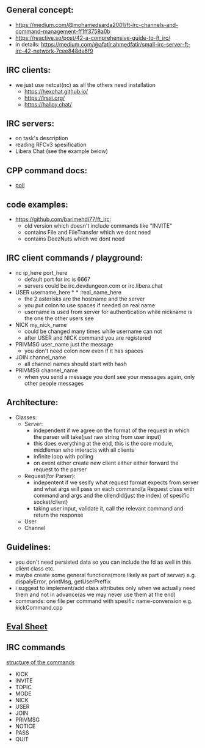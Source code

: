 ## General concept: 
 - https://medium.com/@mohamedsarda2001/ft-irc-channels-and-command-management-ff1ff3758a0b
 - https://reactive.so/post/42-a-comprehensive-guide-to-ft_irc/
 - in details: https://medium.com/@afatir.ahmedfatir/small-irc-server-ft-irc-42-network-7cee848de6f9

## IRC clients:
- we just use netcat(nc) as all the others need installation 
  - https://hexchat.github.io/
  - https://irssi.org/
  - https://halloy.chat/

## IRC servers:
 - on task's description
 - reading RFCv3 spesification
 - Libera Chat (see the example below)

## CPP command docs:
  - [poll](https://man7.org/linux/man-pages/man2/poll.2.html)
  
## code examples: 
- https://github.com/barimehdi77/ft_irc: 
  - old version which doesn't include commands like "INVITE"
  - contains File and FileTransfer which we dont need
  - contains DeezNuts which we dont need
 
## IRC client commands / playground:
- nc ip_here port_here
  - default port for irc is 6667
  - servers could be irc.devdungeon.com or irc.libera.chat
- USER username_here * * :real_name_here 
  - the 2 asterisks are the hostname and the server
  - you put colon to use spaces if needed on real name
  - username is used from server for authentication while nickname is the one the other users see
- NICK my_nick_name
  - could be changed many times while username can not
  - after USER and NICK command you are registered
- PRIVMSG user_name just the message
  - you don't need colon now even if it has spaces 
- JOIN channel_name
  - all channel names should start with hash
- PRIVMSG channel_name
  - when you send a message you dont see your messages again, only other people messages

## Architecture:
 - Classes:
   - Server:
     - independent if we agree on the format of the request in which the parser will take(just raw string from user input)
     - this does everything at the end, this is the core module, middleman who interacts with all clients
     - infinite loop with polling
     - on event either create new client either either forward the request to the parser
   - Request(for Parser):
     - indepentent if we sesify what request format expects from server and what args will pass on each command(a Request class with command and args and the cliendId(just the index) of spesific socket/client) 
     - taking user input, validate it, call the relevant command and return the response
   - User
   - Channel

## Guidelines:
 - you don't need persisted data so you can include the fd as well in this client class etc. 
 - maybe create some general functions(more likely as part of server) e.g. dispalyError, printMsg, getUserPreffix
 - i suggest to implement/add class attributes only when we actually need them and not in advance(as we may never use them at the end)
 - commands: one file per command with spesific name-convension e.g. kickCommand.cpp
 
## [Eval Sheet](https://github.com/mharriso/school21-checklists/blob/master/ng_5_ft_irc.pdf)

## IRC commands
[structure of the commands](https://www.rfc-editor.org/rfc/rfc1459.html)
- KICK
- INVITE
- TOPIC
- MODE
- NICK
- USER
- JOIN
- PRIVMSG
- NOTICE
- PASS
- QUIT